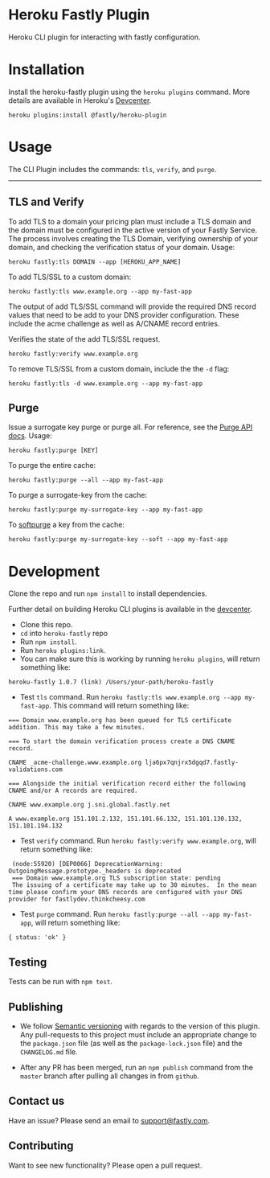 # Heroku Fastly Plugin

Heroku CLI plugin for interacting with fastly configuration.

# Installation

Install the heroku-fastly plugin using the `heroku plugins` command. More details are available in Heroku's [Devcenter](https://devcenter.heroku.com/articles/using-cli-plugins).

```
heroku plugins:install @fastly/heroku-plugin
```

# Usage

The CLI Plugin includes the commands: `tls`, `verify`, and `purge`.

---

## TLS and Verify

To add TLS to a domain your pricing plan must include a TLS domain and the domain must be configured in the active version of your Fastly Service.
The process involves creating the TLS Domain, verifying ownership of your domain, and checking the verification status of your domain. Usage:

```
heroku fastly:tls DOMAIN --app [HEROKU_APP_NAME]
```

To add TLS/SSL to a custom domain:

```
heroku fastly:tls www.example.org --app my-fast-app
```

The output of add TLS/SSL command will provide the required DNS record values that need to be
add to your DNS provider configuration. These include the acme challenge as well as A/CNAME record entries.

Verifies the state of the add TLS/SSL request.

```
heroku fastly:verify www.example.org
```

To remove TLS/SSL from a custom domain, include the the `-d` flag:

```
heroku fastly:tls -d www.example.org --app my-fast-app
```

## Purge

Issue a surrogate key purge or purge all. For reference, see the [Purge API docs](https://docs.fastly.com/api/purge). Usage:

```
heroku fastly:purge [KEY]
```

To purge the entire cache:

```
heroku fastly:purge --all --app my-fast-app
```

To purge a surrogate-key from the cache:

```
heroku fastly:purge my-surrogate-key --app my-fast-app
```

To [softpurge](https://docs.fastly.com/api/purge#soft_purge) a key from the cache:

```
heroku fastly:purge my-surrogate-key --soft --app my-fast-app
```

# Development

Clone the repo and run `npm install` to install dependencies.

Further detail on building Heroku CLI plugins is available in the [devcenter](https://devcenter.heroku.com/articles/developing-cli-plugins).

- Clone this repo.
- `cd` into `heroku-fastly` repo
- Run `npm install`.
- Run `heroku plugins:link`.
- You can make sure this is working by running `heroku plugins`, will return something like:

```
heroku-fastly 1.0.7 (link) /Users/your-path/heroku-fastly
```

- Test `tls` command. Run `heroku fastly:tls www.example.org --app my-fast-app`. This command will return something like:

```
=== Domain www.example.org has been queued for TLS certificate addition. This may take a few minutes.

=== To start the domain verification process create a DNS CNAME record.

CNAME _acme-challenge.www.example.org lja6px7qnjrx5dgqd7.fastly-validations.com

=== Alongside the initial verification record either the following CNAME and/or A records are required.

CNAME www.example.org j.sni.global.fastly.net

A www.example.org 151.101.2.132, 151.101.66.132, 151.101.130.132, 151.101.194.132
```

- Test `verify` command. Run `heroku fastly:verify www.example.org`, will return something like:

```
 (node:55920) [DEP0066] DeprecationWarning: OutgoingMessage.prototype._headers is deprecated
 === Domain www.example.org TLS subscription state: pending
 The issuing of a certificate may take up to 30 minutes.  In the mean time please confirm your DNS records are configured with your DNS provider for fastlydev.thinkcheesy.com
```

- Test `purge` command. Run `heroku fastly:purge --all --app my-fast-app`, will return something like:

```
{ status: 'ok' }
```

## Testing

Tests can be run with `npm test`.

## Publishing

- We follow [Semantic versioning](https://semver.org/) with regards to the
  version of this plugin. Any pull-requests to this project must include an
  appropriate change to the `package.json` file (as well as the
  `package-lock.json` file) and the `CHANGELOG.md` file.

- After any PR has been merged, run an `npm publish` command from the `master`
  branch after pulling all changes in from `github`.

## Contact us

Have an issue? Please send an email to support@fastly.com.

## Contributing

Want to see new functionality? Please open a pull request.
